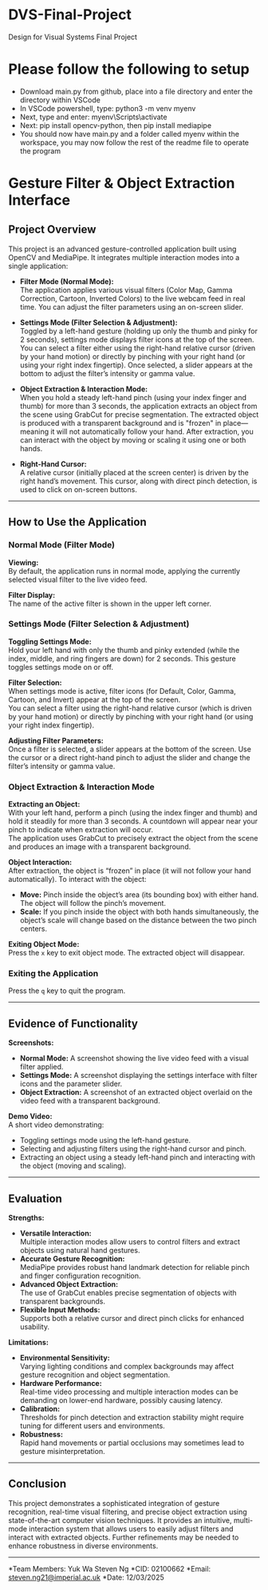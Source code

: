 # DVS-Final-Project
Design for Visual Systems Final Project

# Please follow the following to setup
- Download main.py from github, place into a file directory and enter the directory within VSCode
- In VSCode powershell, type: python3 -m venv myenv
- Next, type and enter: myenv\Scripts\activate
- Next: pip install opencv-python, then pip install mediapipe
- You should now have main.py and a folder called myenv within the workspace, you may now follow the rest of the readme file to operate the program

# Gesture Filter & Object Extraction Interface

## Project Overview

This project is an advanced gesture-controlled application built using OpenCV and MediaPipe. It integrates multiple interaction modes into a single application:

- **Filter Mode (Normal Mode):**  
  The application applies various visual filters (Color Map, Gamma Correction, Cartoon, Inverted Colors) to the live webcam feed in real time. You can adjust the filter parameters using an on-screen slider.

- **Settings Mode (Filter Selection & Adjustment):**  
  Toggled by a left-hand gesture (holding up only the thumb and pinky for 2 seconds), settings mode displays filter icons at the top of the screen. You can select a filter either using the right-hand relative cursor (driven by your hand motion) or directly by pinching with your right hand (or using your right index fingertip). Once selected, a slider appears at the bottom to adjust the filter’s intensity or gamma value.

- **Object Extraction & Interaction Mode:**  
  When you hold a steady left-hand pinch (using your index finger and thumb) for more than 3 seconds, the application extracts an object from the scene using GrabCut for precise segmentation. The extracted object is produced with a transparent background and is "frozen" in place—meaning it will not automatically follow your hand. After extraction, you can interact with the object by moving or scaling it using one or both hands.

- **Right-Hand Cursor:**  
  A relative cursor (initially placed at the screen center) is driven by the right hand’s movement. This cursor, along with direct pinch detection, is used to click on on-screen buttons.

---

## How to Use the Application

### Normal Mode (Filter Mode)

**Viewing:**  
By default, the application runs in normal mode, applying the currently selected visual filter to the live video feed.

**Filter Display:**  
The name of the active filter is shown in the upper left corner.

### Settings Mode (Filter Selection & Adjustment)

**Toggling Settings Mode:**  
Hold your left hand with only the thumb and pinky extended (while the index, middle, and ring fingers are down) for 2 seconds. This gesture toggles settings mode on or off.

**Filter Selection:**  
When settings mode is active, filter icons (for Default, Color, Gamma, Cartoon, and Invert) appear at the top of the screen.  
You can select a filter using the right-hand relative cursor (which is driven by your hand motion) or directly by pinching with your right hand (or using your right index fingertip).

**Adjusting Filter Parameters:**  
Once a filter is selected, a slider appears at the bottom of the screen. Use the cursor or a direct right-hand pinch to adjust the slider and change the filter’s intensity or gamma value.

### Object Extraction & Interaction Mode

**Extracting an Object:**  
With your left hand, perform a pinch (using the index finger and thumb) and hold it steadily for more than 3 seconds. A countdown will appear near your pinch to indicate when extraction will occur.  
The application uses GrabCut to precisely extract the object from the scene and produces an image with a transparent background.

**Object Interaction:**  
After extraction, the object is “frozen” in place (it will not follow your hand automatically). To interact with the object:  
- **Move:** Pinch inside the object’s area (its bounding box) with either hand. The object will follow the pinch’s movement.  
- **Scale:** If you pinch inside the object with both hands simultaneously, the object’s scale will change based on the distance between the two pinch centers.

**Exiting Object Mode:**  
Press the `x` key to exit object mode. The extracted object will disappear.

### Exiting the Application

Press the `q` key to quit the program.

---

## Evidence of Functionality

**Screenshots:**
- **Normal Mode:** A screenshot showing the live video feed with a visual filter applied.
- **Settings Mode:** A screenshot displaying the settings interface with filter icons and the parameter slider.
- **Object Extraction:** A screenshot of an extracted object overlaid on the video feed with a transparent background.

**Demo Video:**  
A short video demonstrating:
- Toggling settings mode using the left-hand gesture.
- Selecting and adjusting filters using the right-hand cursor and pinch.
- Extracting an object using a steady left-hand pinch and interacting with the object (moving and scaling).

---

## Evaluation

**Strengths:**
- **Versatile Interaction:**  
  Multiple interaction modes allow users to control filters and extract objects using natural hand gestures.
- **Accurate Gesture Recognition:**  
  MediaPipe provides robust hand landmark detection for reliable pinch and finger configuration recognition.
- **Advanced Object Extraction:**  
  The use of GrabCut enables precise segmentation of objects with transparent backgrounds.
- **Flexible Input Methods:**  
  Supports both a relative cursor and direct pinch clicks for enhanced usability.

**Limitations:**
- **Environmental Sensitivity:**  
  Varying lighting conditions and complex backgrounds may affect gesture recognition and object segmentation.
- **Hardware Performance:**  
  Real-time video processing and multiple interaction modes can be demanding on lower-end hardware, possibly causing latency.
- **Calibration:**  
  Thresholds for pinch detection and extraction stability might require tuning for different users and environments.
- **Robustness:**  
  Rapid hand movements or partial occlusions may sometimes lead to gesture misinterpretation.

---

## Conclusion

This project demonstrates a sophisticated integration of gesture recognition, real-time visual filtering, and precise object extraction using state-of-the-art computer vision techniques. It provides an intuitive, multi-mode interaction system that allows users to easily adjust filters and interact with extracted objects. Further refinements may be needed to enhance robustness in diverse environments.

---

*Team Members: Yuk Wa Steven Ng
*CID: 02100662
*Email: steven.ng21@imperial.ac.uk
*Date: 12/03/2025
